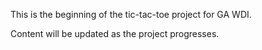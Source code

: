 This is the beginning of the tic-tac-toe project for GA WDI.

Content will be updated as the project progresses.
